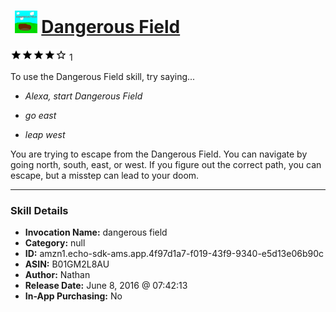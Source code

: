# &nbsp;<img src="skill_icon" alt="Dangerous Field icon" width="36"> [Dangerous Field](http://alexa.amazon.com/#skills/amzn1.echo-sdk-ams.app.4f97d1a7-f019-43f9-9340-e5d13e06b90c)
![4 stars](../../images/ic_star_black_18dp_1x.png)![4 stars](../../images/ic_star_black_18dp_1x.png)![4 stars](../../images/ic_star_black_18dp_1x.png)![4 stars](../../images/ic_star_black_18dp_1x.png)![4 stars](../../images/ic_star_border_black_18dp_1x.png) 1

To use the Dangerous Field skill, try saying...

* *Alexa, start Dangerous Field*

* *go east*

* *leap west*

You are trying to escape from the Dangerous Field.  You can navigate by going north, south, east, or west.  If you figure out the correct path, you can escape, but a misstep can lead to your doom.

***

### Skill Details

* **Invocation Name:** dangerous field
* **Category:** null
* **ID:** amzn1.echo-sdk-ams.app.4f97d1a7-f019-43f9-9340-e5d13e06b90c
* **ASIN:** B01GM2L8AU
* **Author:** Nathan
* **Release Date:** June 8, 2016 @ 07:42:13
* **In-App Purchasing:** No

